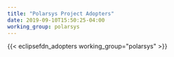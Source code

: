 ```yaml
---
title: "Polarsys Project Adopters"
date: 2019-09-10T15:50:25-04:00
working_group: polarsys
---
```


{{< eclipsefdn_adopters working_group="polarsys" >}}